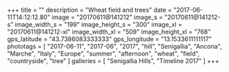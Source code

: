 +++
title = ""
description = "Wheat field and trees"
date = "2017-06-11T14:12:12.80"
image = "20170611@141212"
image_s = "20170611@141212-s"
image_width_s = "199"
image_height_s = "300"
image_xl = "20170611@141212-xl"
image_width_xl = "509"
image_height_xl = "768"
gps_latitude = "43.7386083333333"
gps_longitude = "13.1533611111117"
phototags = [ "2017-06-11", "2017-06", "2017", "hill", "Senigallia", "Ancona", "Marche", "Italy", "Europe", "summer", "afternoon", "wheat", "field", "countryside", "tree" ]
galleries = [ "Senigallia Hills", "Timeline 2017" ]
+++
